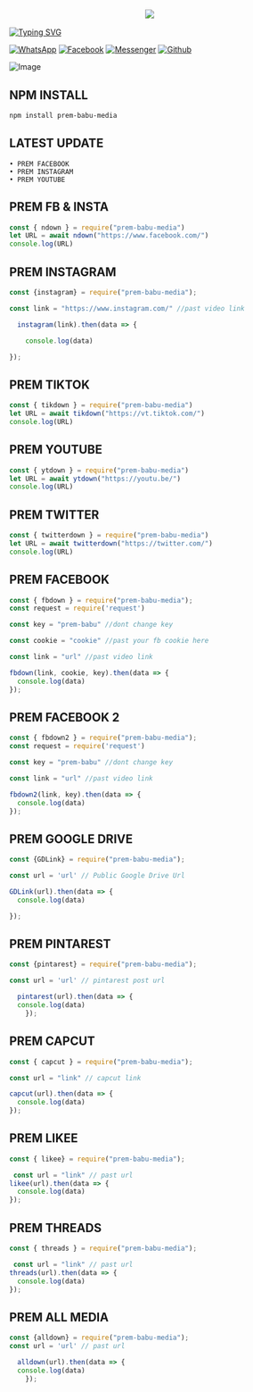 <h3 align="center">
  
  <p align="center"><img src="https://img.shields.io/badge/WELCOME%20TO -PREM BABU MEDIA DOWNLOADER-green?colorA=%23ff0000&colorB=%23017e40&style=flat-square">  
  
</h3>

[![Typing SVG](https://readme-typing-svg.herokuapp.com?font=Neuton&font-weight=bold&size=20&color=FFFF00&background=FF0000&center=true&vCenter=true&width=400&height=60&lines=HELLO+FRIENDS+I'M+MR+PREM+BABU+🙂+🤞;PREM+PROJECT+BOT;PREM+FACEBOOK;PREM+INSTAGRAM;PREM+YOUTUBE;PREM+IMGUR;PREM+IMGBB;PREM+PINTAREST;PREM+TIKTOK;PREM+CAPCUT;PREM+ALL+MEDIA;THANKYOU+FOR+USING+PREM+PROJECT&border=20px+solid+000000&speed=100)](https://git.io/typing-svg)


[![WhatsApp](https://img.shields.io/badge/WhatsApp-red?style=for-the-badge&logo=whatsapp)](https://wa.me/+919501113608)
[![Facebook](https://img.shields.io/badge/Facebook-green?style=for-the-badge&logo=facebook)](https://www.facebook.com/prembabu66)
[![Messenger](https://img.shields.io/badge/Chat-Messenger-blue?style=for-the-badge&logo=messenger)](https://m.me/100000959749712)
[![Github](https://img.shields.io/badge/Github-MrDarkYTgreen?style=for-the-badge&logo=github)](https://github.com/prem-project3608)

![Image](https://i.imgur.com/rZxmABp.png)


## NPM INSTALL 
```bash
npm install prem-babu-media
```
## LATEST UPDATE 
```
• PREM FACEBOOK 
• PREM INSTAGRAM 
• PREM YOUTUBE 
```

## PREM FB & INSTA
```js
const { ndown } = require("prem-babu-media")
let URL = await ndown("https://www.facebook.com/")
console.log(URL)
```

## PREM INSTAGRAM
```js
const {instagram} = require("prem-babu-media");

const link = "https://www.instagram.com/" //past video link

  instagram(link).then(data => {

    console.log(data)

});
```
## PREM TIKTOK
```js
const { tikdown } = require("prem-babu-media")
let URL = await tikdown("https://vt.tiktok.com/")
console.log(URL)
```

## PREM YOUTUBE
```js
const { ytdown } = require("prem-babu-media")
let URL = await ytdown("https://youtu.be/")
console.log(URL)
```
## PREM TWITTER 
```js
const { twitterdown } = require("prem-babu-media")
let URL = await twitterdown("https://twitter.com/")
console.log(URL)
```

## PREM FACEBOOK
```js
const { fbdown } = require("prem-babu-media");
const request = require('request')

const key = "prem-babu" //dont change key

const cookie = "cookie" //past your fb cookie here

const link = "url" //past video link

fbdown(link, cookie, key).then(data => {
  console.log(data)
});
```

## PREM FACEBOOK 2
```js
const { fbdown2 } = require("prem-babu-media");
const request = require('request')

const key = "prem-babu" //dont change key

const link = "url" //past video link

fbdown2(link, key).then(data => {
  console.log(data)
});
```

## PREM GOOGLE DRIVE
```js
const {GDLink} = require("prem-babu-media");

const url = 'url' // Public Google Drive Url

GDLink(url).then(data => {
  console.log(data)

});
```
## PREM PINTAREST
```js
const {pintarest} = require("prem-babu-media");

const url = 'url' // pintarest post url

  pintarest(url).then(data => {
  console.log(data)
    });
```
## PREM CAPCUT
```js
const { capcut } = require("prem-babu-media");

const url = "link" // capcut link

capcut(url).then(data => {
  console.log(data)
});
```
## PREM LIKEE
```js
const { likee} = require("prem-babu-media");

 const url = "link" // past url
likee(url).then(data => { 
  console.log(data) 
});
```
## PREM THREADS
```js
const { threads } = require("prem-babu-media");

 const url = "link" // past url
threads(url).then(data => { 
  console.log(data) 
});
```
## PREM ALL MEDIA
```js
const {alldown} = require("prem-babu-media");
const url = 'url' // past url

  alldown(url).then(data => {
  console.log(data)
    });
```
